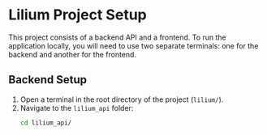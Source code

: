 # Lilium Project Setup

This project consists of a backend API and a frontend. To run the application locally, you will need to use two separate terminals: one for the backend and another for the frontend.

## Backend Setup

1. Open a terminal in the root directory of the project (`lilium/`).
2. Navigate to the `lilium_api` folder:
   ```bash
   cd lilium_api/
   ```
